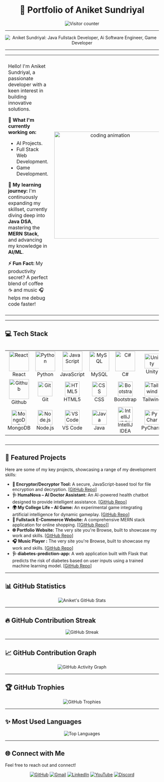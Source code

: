 <h1 align="center">🚀 Portfolio of Aniket Sundriyal</h1>
<p align="center">
  <img src="https://komarev.com/ghpvc/?username=Gxaniket&label=Profile%20views&color=0e75b6&style=flat" alt="Visitor counter" />
</p>

---

<p align="center">
  <img src="https://readme-typing-svg.demolab.com?font=Fira+Code&duration=3000&pause=1000&color=00F7FF&center=true&vCenter=true&width=435&lines=java+Fullstack+Developer;Ai+Software+Engineer;Game+Developer" alt="Aniket Sundriyal: Java Fullstack Developer, Ai Software Engineer, Game Developer" />
</p>

---

<table width="100%">
  <tr>
    <td valign="top" style="padding: 10px;">

Hello! I'm Aniket Sundriyal, a passionate developer with a keen interest in building innovative solutions.

**🔭 What I'm currently working on:**
* AI Projects.
* Full Stack Web Development.
* Game Development.

**🌱 My learning journey:**
I'm continuously expanding my skillset, currently diving deep into **Java DSA**, mastering the **MERN Stack**, and advancing my knowledge in **AI/ML**.

**⚡ Fun Fact:**
My productivity secret? A perfect blend of coffee ☕ and music 🎧 helps me debug code faster!

</td>
<td align="center" style="padding: 10px;">
  <img src="https://media2.giphy.com/media/v1.Y2lkPTc5MGI3NjExamlvazE4eGpha2I0cHU3cWtwdXpzMGZyMDBxYmxuMjRwdW5oN2Y5dSZlcD12MV9pbnRlcm5hbF9naWZfYnlfaWQmY3Q9Zw/qgQUggAC3Pfv687qPC/giphy.gif" width="350" alt="coding animation" />
</td>
  </tr>
</table>

---

## 💻 Tech Stack

<div style="display: flex; align-items: flex-start; align: center">
<table align="center">
  <tr>
    <td align="center" width="96">
        <img src="https://techstack-generator.vercel.app/react-icon.svg" alt="React" width="65" height="65" />
      <br>React
    </td>
    <td align="center" width="96">
        <img src="https://techstack-generator.vercel.app/python-icon.svg" alt="Python" width="65" height="65" />
      <br>Python
    </td>
    <td align="center" width="96">
        <img src="https://techstack-generator.vercel.app/js-icon.svg" alt="JavaScript" width="65" height="65" />
      <br>JavaScript
    </td>
    <td align="center" width="96">
        <img src="https://techstack-generator.vercel.app/mysql-icon.svg" alt="MySQL" width="65" height="65" />
      <br>MySQL
    </td>
    <td align="center" width="96">
        <img src="https://techstack-generator.vercel.app/csharp-icon.svg" alt="C#" width="65" height="65" />
      <br>C#
    </td>
    <td align="center" width="96">
        <img src="https://skillicons.dev/icons?i=unity" alt="Unity" width="48" height="48" />
      <br>Unity
    </td>
  </tr>
  <tr>
    <td align="center" width="96">
        <img src="https://techstack-generator.vercel.app/github-icon.svg" alt="Github" width="65" height="65" />
      <br>Github
    </td>
    <td align="center" width="96"> 
        <img src="https://user-images.githubusercontent.com/25181517/192108372-f71d70ac-7ae6-4c0d-8395-51d8870c2ef0.png" width="48" height="48" alt="Git" />
      <br>Git
    </td>
    <td align="center"  width="96">
        <img src="https://skillicons.dev/icons?i=html" width="48" height="48" alt="HTML5" />
      <br>HTML5
    </td>
    <td align="center" width="96">
        <img src="https://skillicons.dev/icons?i=css" width="48" height="48" alt="CSS" />
      <br>CSS
    </td>
    <td align="center"  width="96">
        <img src="https://skillicons.dev/icons?i=bootstrap" width="48" height="48" alt="Bootstrap" />
      <br>Bootstrap
    </td>
    <td align="center" width="96">
        <img src="https://skillicons.dev/icons?i=tailwind" width="48" height="48" alt="Tailwind" />
      <br>Tailwind
    </td>
  </tr>
  <tr>
    <td align="center" width="96">
        <img src="https://skillicons.dev/icons?i=mongodb" width="48" height="48" alt="MongoDB" />
      <br>MongoDB
    </td>
    <td align="center" width="96">
        <img src="https://skillicons.dev/icons?i=nodejs" width="48" height="48" alt="Node.js" />
      <br>Node.js
    </td>
    <td align="center" width="96">
        <img src="https://skillicons.dev/icons?i=vscode" width="48" height="48" alt="VS Code" />
      <br>VS Code
    </td>
    <td align="center" width="96">
        <img src="https://skillicons.dev/icons?i=java" width="48" height="48" alt="Java" />
      <br>Java
    </td>
    <td align="center" width="96">
        <img src="https://skillicons.dev/icons?i=idea" width="48" height="48" alt="IntelliJ IDEA" />
      <br>IntelliJ IDEA
    </td>
    <td align="center" width="96">
        <img src="https://skillicons.dev/icons?i=pycharm" width="48" height="48" alt="PyCharm" />
      <br>PyCharm
    </td>
  </tr>
</table>
</div>


---

## 🚀 Featured Projects

Here are some of my key projects, showcasing a range of my development skills:

* **🔐 Encryptor/Decryptor Tool:** A secure, JavaScript-based tool for file encryption and decryption. [[GitHub Repo](https://github.com/Gxaniket/encryptor-decryptor)]
* **🩺 HumaNova – AI Doctor Assistant:** An AI-powered health chatbot designed to provide intelligent assistance. [[GitHub Repo](https://github.com/Gxaniket/HumaNova-AI)]
* **🌍 My College Life – AI Game:** An experimental game integrating artificial intelligence for dynamic gameplay. [[GitHub Repo](https://gxaniket.github.io/My-College-Life/)]
* **🛒 Fullstack E-Commerce Website:** A comprehensive MERN stack application for online shopping. [[[GitHub Repo](https://github.com/Gxaniket/ShopSmart-Full_Stack)]]
* **🌐 Portfolio Website:** The very site you're Browse, built to showcase my work and skills. [[GitHub Repo](https://github.com/Gxaniket/Portfolio)]
* **🎧 Music Player :** The very site you're Browse, built to showcase my work and skills. [[GitHub Repo](https://github.com/Gxaniket/music-player)]
* **🩺 diabetes-prediction-app:** A web application built with Flask that predicts the risk of diabetes based on user inputs using a trained machine learning model. [[GitHub Repo](https://gxaniket.github.io/diabetes-prediction-app)]

---

## 📊 GitHub Statistics

<p align="center">
  <img src="https://github-readme-stats.vercel.app/api?username=Gxaniket&show_icons=true&theme=radical" alt="Aniket's GitHub Stats" />
</p>


---

## 🔥 GitHub Contribution Streak

<p align="center">
  <img src="https://github-readme-streak-stats.herokuapp.com?user=gxaniket&theme=radical" alt="GitHub Streak" />
</p>

---

## 📈 GitHub Contribution Graph

<p align="center">
  <img src="https://github-readme-activity-graph.vercel.app/graph?username=Gxaniket&theme=tokyo-night" alt="GitHub Activity Graph" />
</p>

---

## 🏆 GitHub Trophies

<p align="center">
  <img src="https://github-profile-trophy.vercel.app/?username=Gxaniket&theme=monokai" alt="GitHub Trophies" />
</p>

---

## ✨ Most Used Languages

<p align="center">
  <img src="https://github-readme-stats.vercel.app/api/top-langs/?username=Gxaniket&layout=compact&theme=tokyonight" alt="Top Languages" />
</p>

---

## 🌐 Connect with Me

Feel free to reach out and connect!

<p align="center">
  <a href="https://github.com/GxAniket" target="_blank"><img src="https://img.shields.io/badge/GitHub-100000?style=for-the-badge&logo=github&logoColor=white" alt="GitHub"></a>
  <a href="mailto:sundriyalaniket@gmail.com"><img src="https://img.shields.io/badge/Email-D14836?style=for-the-badge&logo=gmail&logoColor=white" alt="Gmail"></a>
  <a href="https://www.linkedin.com/in/aniket-sundriyal" target="_blank"><img src="https://img.shields.io/badge/LinkedIn-0077B5?style=for-the-badge&logo=linkedin&logoColor=white" alt="LinkedIn"></a>
  <a href="https://www.youtube.com/@gxaniket001" target="_blank"><img src="https://img.shields.io/badge/YouTube-FF0000?style=for-the-badge&logo=youtube&logoColor=white" alt="YouTube"></a>
  <a href="https://discord.gg/RFMUHw4Y" target="_blank"><img src="https://img.shields.io/badge/Discord-5865F2?style=for-the-badge&logo=discord&logoColor=white" alt="Discord"></a>
</p>

